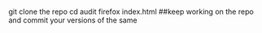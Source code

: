 git clone the repo
cd audit
firefox index.html
##keep working on the repo and commit your versions of the same
